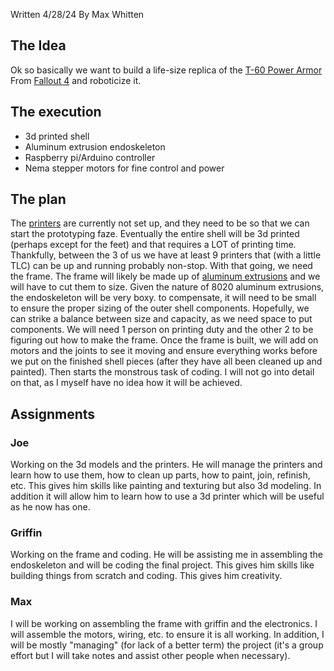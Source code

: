 Written 4/28/24 By Max Whitten
## The Idea
Ok so basically we want to build a life-size replica of the [T-60 Power Armor](https://fallout.fandom.com/wiki/T-60_power_armor_(Fallout_4)) From [Fallout 4](https://en.wikipedia.org/wiki/Fallout_4) and roboticize it.

## The execution
* 3d printed shell
* Aluminum extrusion endoskeleton
* Raspberry pi/Arduino controller
* Nema stepper motors for fine control and power

## The plan
The [printers](Printer%20Farm.md) are currently not set up, and they need to be so that we can start the prototyping faze. Eventually the entire shell will be 3d printed (perhaps except for the feet) and that requires a LOT of printing time. Thankfully, between the 3 of us we have at least 9 printers that (with a little TLC) can be up and running probably non-stop. With that going, we need the frame. The frame will likely be made up of [aluminum extrusions](hhtps://8020.net) and we will have to cut them to size. Given the nature of 8020 aluminum extrusions, the endoskeleton will be very boxy. to compensate, it will need to be small to ensure the proper sizing of the outer shell components. Hopefully, we can strike a balance between size and capacity, as we need space to put components. We will need 1 person on printing duty and the other 2 to be figuring out how to make the frame. Once the frame is built, we will add on motors and the joints to see it moving and ensure everything works before we put on the finished shell pieces (after they have all been cleaned up and painted). Then starts the monstrous task of coding. I will not go into detail on that, as I myself have no idea how it will be achieved.

## Assignments
### Joe
Working on the 3d models and the printers. He will manage the printers and learn how to use them, how to clean up parts, how to paint, join, refinish, etc. This gives him skills like painting and texturing but also 3d modeling. In addition it will allow him to learn how to use a 3d printer which will be useful as he now has one.
### Griffin
Working on the frame and coding. He will be assisting me in assembling the endoskeleton and will be coding the final project. This gives him skills like building things from scratch and coding. This gives him creativity.
### Max
I will be working on assembling the frame with griffin and the electronics. I will assemble the motors, wiring, etc. to ensure it is all working. In addition, I will be mostly "managing" (for lack of a better term) the project (it's a group effort but I will take notes and assist other people when necessary).
